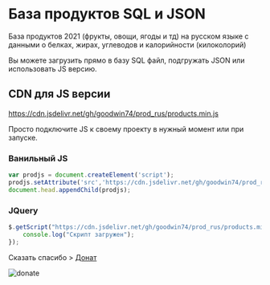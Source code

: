 # База продуктов SQL и JSON
База продуктов 2021 (фрукты, овощи, ягоды и тд) на русском языке с данными о белках, жирах, углеводов и калорийности (килоколорий)

Вы можете загрузить прямо в базу SQL файл, подгружать JSON или использовать JS версию.
## CDN для JS версии
https://cdn.jsdelivr.net/gh/goodwin74/prod_rus/products.min.js

Просто подключите JS к своему проекту в нужный момент или при запуске.
### Ванильный JS
```js
var prodjs = document.createElement('script');
prodjs.setAttribute('src','https://cdn.jsdelivr.net/gh/goodwin74/prod_rus/products.min.js');
document.head.appendChild(prodjs);
```
### JQuery
```js
$.getScript("https://cdn.jsdelivr.net/gh/goodwin74/prod_rus/products.min.js", function(){
    console.log("Скрипт загружен");
});
```

Сказать спасибо > <a href="https://yoomoney.ru/to/41001412274855">Донат</a>

![donate](https://user-images.githubusercontent.com/15101984/143142406-baacd3e3-e4f9-4a2a-b6bc-466b49181307.gif)

